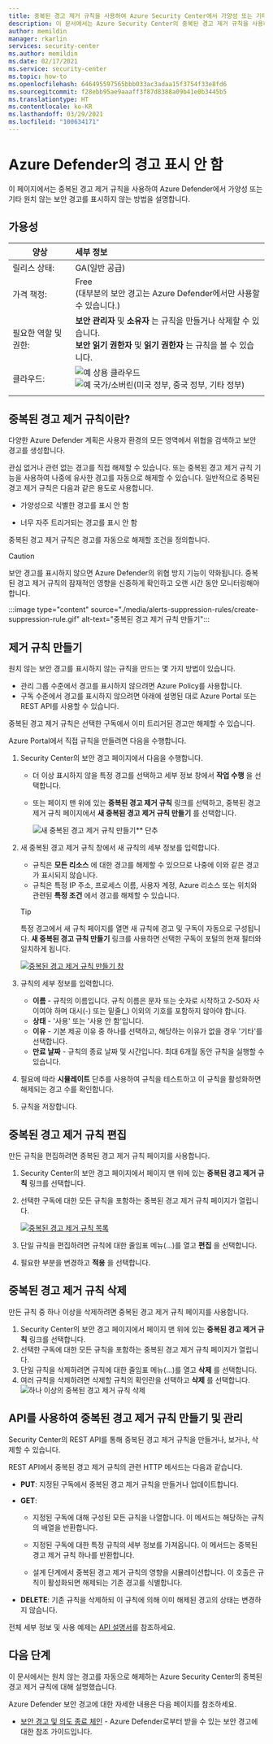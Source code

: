```yaml
---
title: 중복된 경고 제거 규칙을 사용하여 Azure Security Center에서 가양성 또는 기타 원치 않는 보안 경고 표시 안 함.
description: 이 문서에서는 Azure Security Center의 중복된 경고 제거 규칙을 사용하여 원치 않는 보안 경고를 숨기는 방법을 설명합니다.
author: memildin
manager: rkarlin
services: security-center
ms.author: memildin
ms.date: 02/17/2021
ms.service: security-center
ms.topic: how-to
ms.openlocfilehash: 646495597565bbb033ac3adaa15f3754f33e8fd6
ms.sourcegitcommit: f28ebb95ae9aaaff3f87d8388a09b41e0b3445b5
ms.translationtype: HT
ms.contentlocale: ko-KR
ms.lasthandoff: 03/29/2021
ms.locfileid: "100634171"
---
```

# <a name="suppress-alerts-from-azure-defender"></a>Azure Defender의 경고 표시 안 함

이 페이지에서는 중복된 경고 제거 규칙을 사용하여 Azure Defender에서 가양성 또는 기타 원치 않는 보안 경고를 표시하지 않는 방법을 설명합니다.

## <a name="availability"></a>가용성

|양상|세부 정보|
|----|:----|
|릴리스 상태:|GA(일반 공급)|
|가격 책정:|Free<br>(대부분의 보안 경고는 Azure Defender에서만 사용할 수 있습니다.)|
|필요한 역할 및 권한:|**보안 관리자** 및 **소유자** 는 규칙을 만들거나 삭제할 수 있습니다.<br>**보안 읽기 권한자** 및 **읽기 권한자** 는 규칙을 볼 수 있습니다.|
|클라우드:|![예](./media/icons/yes-icon.png) 상용 클라우드<br>![예](./media/icons/yes-icon.png) 국가/소버린(미국 정부, 중국 정부, 기타 정부)|
|||


## <a name="what-are-suppression-rules"></a>중복된 경고 제거 규칙이란?

다양한 Azure Defender 계획은 사용자 환경의 모든 영역에서 위협을 검색하고 보안 경고를 생성합니다.

관심 없거나 관련 없는 경고를 직접 해제할 수 있습니다. 또는 중복된 경고 제거 규칙 기능을 사용하여 나중에 유사한 경고를 자동으로 해제할 수 있습니다. 일반적으로 중복된 경고 제거 규칙은 다음과 같은 용도로 사용합니다.

- 가양성으로 식별한 경고를 표시 안 함

- 너무 자주 트리거되는 경고를 표시 안 함

중복된 경고 제거 규칙은 경고를 자동으로 해제할 조건을 정의합니다.

> [!CAUTION]
> 보안 경고를 표시하지 않으면 Azure Defender의 위협 방지 기능이 약화됩니다. 중복된 경고 제거 규칙의 잠재적인 영향을 신중하게 확인하고 오랜 시간 동안 모니터링해야 합니다.

:::image type="content" source="./media/alerts-suppression-rules/create-suppression-rule.gif" alt-text="중복된 경고 제거 규칙 만들기":::

## <a name="create-a-suppression-rule"></a>제거 규칙 만들기

원치 않는 보안 경고를 표시하지 않는 규칙을 만드는 몇 가지 방법이 있습니다.

- 관리 그룹 수준에서 경고를 표시하지 않으려면 Azure Policy를 사용합니다.
- 구독 수준에서 경고를 표시하지 않으려면 아래에 설명된 대로 Azure Portal 또는 REST API를 사용할 수 있습니다.

중복된 경고 제거 규칙은 선택한 구독에서 이미 트리거된 경고만 해제할 수 있습니다.

Azure Portal에서 직접 규칙을 만들려면 다음을 수행합니다.

1. Security Center의 보안 경고 페이지에서 다음을 수행합니다.

    - 더 이상 표시하지 않을 특정 경고를 선택하고 세부 정보 창에서 **작업 수행** 을 선택합니다.

    - 또는 페이지 맨 위에 있는 **중복된 경고 제거 규칙** 링크를 선택하고, 중복된 경고 제거 규칙 페이지에서 **새 중복된 경고 제거 규칙 만들기** 를 선택합니다.

        ![새 중복된 경고 제거 규칙 만들기** 단추](media/alerts-suppression-rules/create-new-suppression-rule.png)

1. 새 중복된 경고 제거 규칙 창에서 새 규칙의 세부 정보를 입력합니다.
    - 규칙은 **모든 리소스** 에 대한 경고를 해제할 수 있으므로 나중에 이와 같은 경고가 표시되지 않습니다.     
    - 규칙은 특정 IP 주소, 프로세스 이름, 사용자 계정, Azure 리소스 또는 위치와 관련된 **특정 조건** 에서 경고를 해제할 수 있습니다.

    > [!TIP]
    > 특정 경고에서 새 규칙 페이지를 열면 새 규칙에 경고 및 구독이 자동으로 구성됩니다. **새 중복된 경고 규칙 만들기** 링크를 사용하면 선택한 구독이 포털의 현재 필터와 일치하게 됩니다.

    [![중복된 경고 제거 규칙 만들기 창](media/alerts-suppression-rules/new-suppression-rule-pane.png)](media/alerts-suppression-rules/new-suppression-rule-pane.png#lightbox)
1. 규칙의 세부 정보를 입력합니다.
    - **이름** - 규칙의 이름입니다. 규칙 이름은 문자 또는 숫자로 시작하고 2-50자 사이여야 하며 대시(-) 또는 밑줄(_) 이외의 기호를 포함하지 않아야 합니다. 
    - **상태** - '사용' 또는 '사용 안 함'입니다.
    - **이유** - 기본 제공 이유 중 하나를 선택하고, 해당하는 이유가 없을 경우 '기타'를 선택합니다.
    - **만료 날짜** - 규칙의 종료 날짜 및 시간입니다. 최대 6개월 동안 규칙을 실행할 수 있습니다.
1. 필요에 따라 **시뮬레이트** 단추를 사용하여 규칙을 테스트하고 이 규칙을 활성화하면 해제되는 경고 수를 확인합니다.
1. 규칙을 저장합니다. 


## <a name="edit-a-suppression-rule"></a>중복된 경고 제거 규칙 편집

만든 규칙을 편집하려면 중복된 경고 제거 규칙 페이지를 사용합니다.

1. Security Center의 보안 경고 페이지에서 페이지 맨 위에 있는 **중복된 경고 제거 규칙** 링크를 선택합니다.
1. 선택한 구독에 대한 모든 규칙을 포함하는 중복된 경고 제거 규칙 페이지가 열립니다.

    [![중복된 경고 제거 규칙 목록](media/alerts-suppression-rules/suppression-rules-page.png)](media/alerts-suppression-rules/suppression-rules-page.png#lightbox)

1. 단일 규칙을 편집하려면 규칙에 대한 줄임표 메뉴(...)를 열고 **편집** 을 선택합니다.
1. 필요한 부분을 변경하고 **적용** 을 선택합니다. 

## <a name="delete-a-suppression-rule"></a>중복된 경고 제거 규칙 삭제

만든 규칙 중 하나 이상을 삭제하려면 중복된 경고 제거 규칙 페이지를 사용합니다.

1. Security Center의 보안 경고 페이지에서 페이지 맨 위에 있는 **중복된 경고 제거 규칙** 링크를 선택합니다.
1. 선택한 구독에 대한 모든 규칙을 포함하는 중복된 경고 제거 규칙 페이지가 열립니다.
1. 단일 규칙을 삭제하려면 규칙에 대한 줄임표 메뉴(...)를 열고 **삭제** 를 선택합니다.
1. 여러 규칙을 삭제하려면 삭제할 규칙의 확인란을 선택하고 **삭제** 를 선택합니다.
    ![하나 이상의 중복된 경고 제거 규칙 삭제](media/alerts-suppression-rules/delete-multiple-alerts.png)

## <a name="create-and-manage-suppression-rules-with-the-api"></a>API를 사용하여 중복된 경고 제거 규칙 만들기 및 관리

Security Center의 REST API를 통해 중복된 경고 제거 규칙을 만들거나, 보거나, 삭제할 수 있습니다. 

REST API에서 중복된 경고 제거 규칙의 관련 HTTP 메서드는 다음과 같습니다.

- **PUT**: 지정된 구독에서 중복된 경고 제거 규칙을 만들거나 업데이트합니다.

- **GET**:

    - 지정된 구독에 대해 구성된 모든 규칙을 나열합니다. 이 메서드는 해당하는 규칙의 배열을 반환합니다.

    - 지정된 구독에 대한 특정 규칙의 세부 정보를 가져옵니다. 이 메서드는 중복된 경고 제거 규칙 하나를 반환합니다.

    - 설계 단계에서 중복된 경고 제거 규칙의 영향을 시뮬레이션합니다. 이 호출은 규칙이 활성화되면 해제되는 기존 경고를 식별합니다.

- **DELETE**: 기존 규칙을 삭제하되 이 규칙에 의해 이미 해제된 경고의 상태는 변경하지 않습니다.

전체 세부 정보 및 사용 예제는 [API 설명서](/rest/api/securitycenter/)를 참조하세요. 


## <a name="next-steps"></a>다음 단계

이 문서에서는 원치 않는 경고를 자동으로 해제하는 Azure Security Center의 중복된 경고 제거 규칙에 대해 설명했습니다.

Azure Defender 보안 경고에 대한 자세한 내용은 다음 페이지를 참조하세요.

- [보안 경고 및 의도 종료 체인](alerts-reference.md) - Azure Defender로부터 받을 수 있는 보안 경고에 대한 참조 가이드입니다.